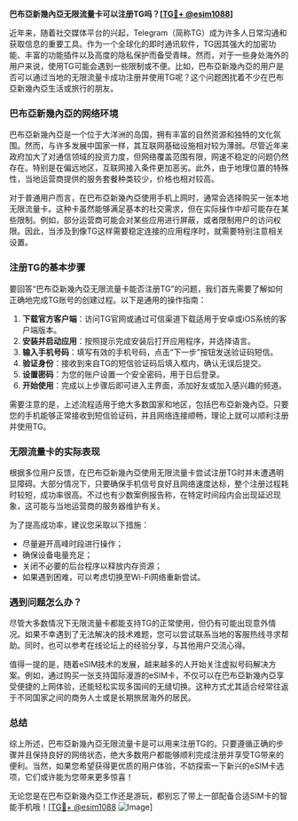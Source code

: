 **巴布亞新幾內亞无限流量卡可以注册TG吗？[[TG💪+ @esim1088](https://t.me/s/esim1088)]**

近年来，随着社交媒体平台的兴起，Telegram（简称TG）成为许多人日常沟通和获取信息的重要工具。作为一个全球化的即时通讯软件，TG因其强大的加密功能、丰富的功能插件以及高度的隐私保护而备受青睐。然而，对于一些身处海外的用户来说，使用TG可能会遇到一些限制或不便。比如，巴布亞新幾內亞的用户是否可以通过当地的无限流量卡成功注册并使用TG呢？这个问题困扰着不少在巴布亞新幾內亞生活或旅行的朋友。

### 巴布亞新幾內亞的网络环境

巴布亞新幾內亞是一个位于大洋洲的岛国，拥有丰富的自然资源和独特的文化氛围。然而，与许多发展中国家一样，其互联网基础设施相对较为薄弱。尽管近年来政府加大了对通信领域的投资力度，但网络覆盖范围有限，网速不稳定的问题仍然存在。特别是在偏远地区，互联网接入条件更加恶劣。此外，由于地理位置的特殊性，当地运营商提供的服务套餐种类较少，价格也相对较高。

对于普通用户而言，在巴布亞新幾內亞使用手机上网时，通常会选择购买一张本地无限流量卡。这种卡虽然能够满足基本的社交需求，但在实际操作中却可能存在某些限制。例如，部分运营商可能会对某些应用进行屏蔽，或者限制用户的访问权限。因此，当涉及到像TG这样需要稳定连接的应用程序时，就需要特别注意相关设置。

### 注册TG的基本步骤

要回答“巴布亞新幾內亞无限流量卡能否注册TG”的问题，我们首先需要了解如何正确地完成TG账号的创建过程。以下是通用的操作指南：

1. **下载官方客户端**：访问TG官网或通过可信渠道下载适用于安卓或iOS系统的客户端版本。
2. **安装并启动应用**：按照提示完成安装后打开应用程序，并选择语言。
3. **输入手机号码**：填写有效的手机号码，点击“下一步”按钮发送验证码短信。
4. **验证身份**：接收到来自TG的短信验证码后填入框内，确认无误后提交。
5. **设置密码**：为您的账户设置一个安全密码，用于日后登录。
6. **开始使用**：完成以上步骤后即可进入主界面，添加好友或加入感兴趣的频道。

需要注意的是，上述流程适用于绝大多数国家和地区，包括巴布亞新幾內亞。只要您的手机能够正常接收到短信验证码，并且网络连接顺畅，理论上就可以顺利注册并使用TG。

### 无限流量卡的实际表现

根据多位用户反馈，在巴布亞新幾內亞使用无限流量卡尝试注册TG时并未遭遇明显障碍。大部分情况下，只要确保手机信号良好且网络速度达标，整个注册过程耗时较短，成功率很高。不过也有少数案例报告称，在特定时间段内会出现延迟现象，这可能与当地运营商的服务器维护有关。

为了提高成功率，建议您采取以下措施：
- 尽量避开高峰时段进行操作；
- 确保设备电量充足；
- 关闭不必要的后台程序以释放内存资源；
- 如果遇到困难，可以考虑切换至Wi-Fi网络重新尝试。

### 遇到问题怎么办？

尽管大多数情况下无限流量卡都能支持TG的正常使用，但仍有可能出现意外情况。如果不幸遇到了无法解决的技术难题，您可以尝试联系当地的客服热线寻求帮助。同时，也可以参考在线论坛上的经验分享，与其他用户交流心得。

值得一提的是，随着eSIM技术的发展，越来越多的人开始关注虚拟号码解决方案。例如，通过购买一张支持国际漫游的eSIM卡，不仅可以在巴布亞新幾內亞享受便捷的上网体验，还能轻松实现多国间的无缝切换。这种方式尤其适合经常往返于不同国家之间的商务人士或是长期旅居海外的居民。

### 总结

综上所述，巴布亞新幾內亞无限流量卡是可以用来注册TG的。只要遵循正确的步骤并且保持良好的网络状态，绝大多数用户都能够顺利完成注册并享受TG带来的便利。当然，如果您希望获得更优质的用户体验，不妨探索一下新兴的eSIM卡选项，它们或许能为您带来更多惊喜！

无论您是在巴布亞新幾內亞工作还是游玩，都别忘了带上一部配备合适SIM卡的智能手机哦！[[TG💪+ @esim1088](https://t.me/s/esim1088) ![Image](https://i.postimg.cc/4NQfJmqS/Snipaste-2025-05-13-00-14-12.png)]